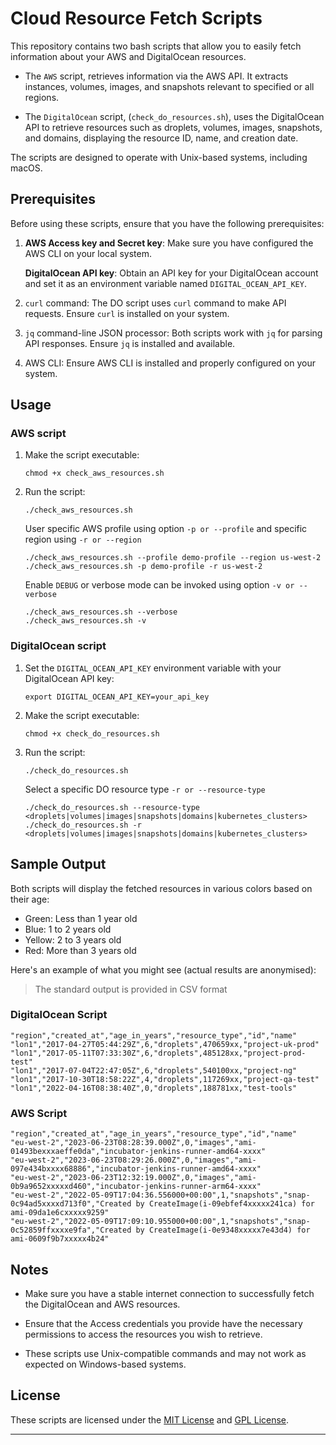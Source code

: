 # Cloud Resource Fetch Scripts

This repository contains two bash scripts that allow you to easily fetch information
about your AWS and DigitalOcean resources.

- The `AWS` script, retrieves information via the AWS API. It extracts instances,
volumes, images, and snapshots relevant to specified or all regions.

- The `DigitalOcean` script, (`check_do_resources.sh`), uses the DigitalOcean API
to retrieve resources such as droplets, volumes, images, snapshots, and domains,
displaying the resource ID, name, and creation date.

The scripts are designed to operate with Unix-based systems, including macOS.

## Prerequisites

Before using these scripts, ensure that you have the following prerequisites:

1. **AWS Access key and Secret key**: Make sure you have configured the AWS CLI
on your local system.

   **DigitalOcean API key**: Obtain an API key for your DigitalOcean account and
   set it as an environment variable named `DIGITAL_OCEAN_API_KEY`.

2. `curl` command: The DO script uses `curl` command to make API requests.
Ensure `curl` is installed on your system.

3. `jq` command-line JSON processor: Both scripts work with `jq` for parsing API responses.
Ensure `jq` is installed and available.

4. AWS CLI: Ensure AWS CLI is installed and properly configured on your system.

## Usage

### AWS script

1. Make the script executable:

   ```shell
   chmod +x check_aws_resources.sh
   ```

2. Run the script:

   ```shell
   ./check_aws_resources.sh

   ```

   User specific AWS profile using option `-p or --profile` and specific region
   using `-r or --region`

   ```shell
   ./check_aws_resources.sh --profile demo-profile --region us-west-2
   ./check_aws_resources.sh -p demo-profile -r us-west-2
   ```

   Enable `DEBUG` or verbose mode can be invoked using option `-v or --verbose`

   ```shell
   ./check_aws_resources.sh --verbose
   ./check_aws_resources.sh -v
   ```

### DigitalOcean script

1. Set the `DIGITAL_OCEAN_API_KEY` environment variable with your DigitalOcean API key:

   ```shell
   export DIGITAL_OCEAN_API_KEY=your_api_key
   ```

2. Make the script executable:

   ```shell
   chmod +x check_do_resources.sh
   ```

3. Run the script:

   ```shell
   ./check_do_resources.sh
   ```

   Select a specific DO resource type `-r or --resource-type`

   ```shell
   ./check_do_resources.sh --resource-type <droplets|volumes|images|snapshots|domains|kubernetes_clusters>
   ./check_do_resources.sh -r <droplets|volumes|images|snapshots|domains|kubernetes_clusters>
   ```

## Sample Output

Both scripts will display the fetched resources in various colors based on their age:

- Green: Less than 1 year old
- Blue: 1 to 2 years old
- Yellow: 2 to 3 years old
- Red: More than 3 years old

Here's an example of what you might see (actual results are anonymised):

> The standard output is provided in CSV format

### DigitalOcean Script

```csv
"region","created_at","age_in_years","resource_type","id","name"
"lon1","2017-04-27T05:44:29Z",6,"droplets",470659xx,"project-uk-prod"
"lon1","2017-05-11T07:33:30Z",6,"droplets",485128xx,"project-prod-test"
"lon1","2017-07-04T22:47:05Z",6,"droplets",540100xx,"project-ng"
"lon1","2017-10-30T18:58:22Z",4,"droplets",117269xx,"project-qa-test"
"lon1","2022-04-16T08:38:40Z",0,"droplets",188781xx,"test-tools"
```

### AWS Script

```csv
"region","created_at","age_in_years","resource_type","id","name"
"eu-west-2","2023-06-23T08:28:39.000Z",0,"images","ami-01493bexxxaeffe0da","incubator-jenkins-runner-amd64-xxxx"
"eu-west-2","2023-06-23T08:29:26.000Z",0,"images","ami-097e434bxxxx68886","incubator-jenkins-runner-amd64-xxxx"
"eu-west-2","2023-06-23T12:32:19.000Z",0,"images","ami-0b9a9652xxxxxd460","incubator-jenkins-runner-arm64-xxxx"
"eu-west-2","2022-05-09T17:04:36.556000+00:00",1,"snapshots","snap-0c94ad5xxxxd713f0","Created by CreateImage(i-09ebfef4xxxxx241ca) for ami-09da1e6cxxxxx9259"
"eu-west-2","2022-05-09T17:09:10.955000+00:00",1,"snapshots","snap-0c52859ffxxxxe9fa","Created by CreateImage(i-0e9348xxxxx7e43d4) for ami-0609f9b7xxxxx4b24"
```

## Notes

- Make sure you have a stable internet connection to successfully fetch
the DigitalOcean and AWS resources.

- Ensure that the Access credentials you provide have the necessary permissions
to access the resources you wish to retrieve.

- These scripts use Unix-compatible commands and may not work as expected
on Windows-based systems.

## License

These scripts are licensed under the [MIT License](https://opensource.org/licenses/MIT)
and [GPL License](https://www.gnu.org/licenses/gpl-3.0.html).

---
